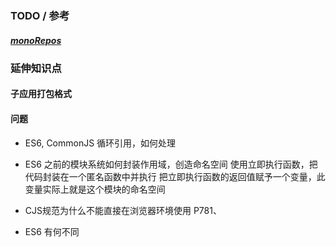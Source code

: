 ### TODO / 参考

##### [monoRepos](https://zhuanlan.zhihu.com/p/350317373)

### 延伸知识点

#### 子应用打包格式

#### 问题

- ES6, CommonJS 循环引用，如何处理

- ES6 之前的模块系统如何封装作用域，创造命名空间
使用立即执行函数，把代码封装在一个匿名函数中并执行
把立即执行函数的返回值赋予一个变量，此变量实际上就是这个模块的命名空间

- CJS规范为什么不能直接在浏览器环境使用
P781、

- ES6 有何不同